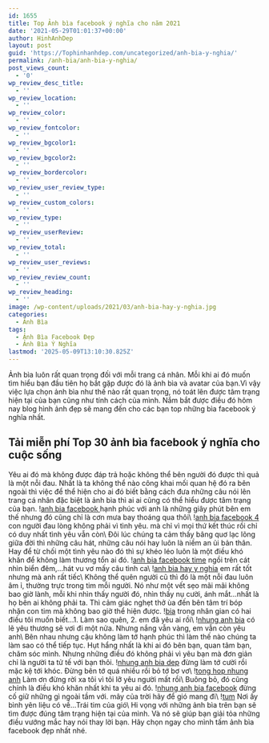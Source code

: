 ```yaml
---
id: 1655
title: Top Ảnh bìa facebook ý nghĩa cho năm 2021
date: '2021-05-29T01:01:37+00:00'
author: HinhAnhDep
layout: post
guid: 'https://Tophinhanhdep.com/uncategorized/anh-bia-y-nghia/'
permalink: /anh-bia/anh-bia-y-nghia/
post_views_count:
  - '0'
wp_review_desc_title:
  - ''
wp_review_location:
  - ''
wp_review_color:
  - ''
wp_review_fontcolor:
  - ''
wp_review_bgcolor1:
  - ''
wp_review_bgcolor2:
  - ''
wp_review_bordercolor:
  - ''
wp_review_user_review_type:
  - ''
wp_review_custom_colors:
  - ''
wp_review_type:
  - ''
wp_review_userReview:
  - ''
wp_review_total:
  - ''
wp_review_user_reviews:
  - ''
wp_review_review_count:
  - ''
wp_review_heading:
  - ''
image: /wp-content/uploads/2021/03/anh-bia-hay-y-nghia.jpg
categories:
  - Ảnh Bìa
tags:
  - Ảnh Bìa Facebook Đẹp
  - Ảnh Bìa Ý Nghĩa
lastmod: '2025-05-09T13:10:30.825Z'
---
```

Ảnh bìa luôn rất quan trọng đối với mỗi trang cá nhân. Mỗi khi ai đó muốn tìm hiểu bạn đầu tiên họ bắt gặp được đó là ảnh bìa và avatar của bạn.Vì vậy việc lựa chọn ảnh bìa như thế nào rất quan trọng, nó toát lên được tâm trạng hiện tại của bạn cũng như tính cách của mình. Nắm bắt được điều đó hôm nay blog hình ảnh đẹp sẽ mang đến cho các bạn top những bìa facebook ý nghĩa nhất.

##  Tải miễn phí Top 30 ảnh bìa facebook ý nghĩa cho cuộc sống

Yêu ai đó mà không được đáp trả hoặc không thể bên người đó được thì quả là một nỗi đau. Nhất là ta không thể nào công khai mối quan hệ đó ra bên ngoài thì việc để thể hiện cho ai đó biết bằng cách đưa những câu nói lên trang cá nhân đặc biệt là ảnh bìa thì ai ai cũng có thể hiểu được tâm trạng của bạn. \![anh bia facebook ](https://tophinhanhdep.com/wp-content/uploads/2021/03/anh-bia-facebook-1.jpg) hạnh phúc với anh là những giây phút bên em thế nhưng đó cũng chỉ là cơn mưa bay thoáng qua thôi\ \![anh bia facebook 4](https://tophinhanhdep.com/wp-content/uploads/2021/03/anh-bia-facebook-4.jpg) con người đau lòng không phải vì tình yêu. mà chỉ vì mọi thứ kết thúc rồi chỉ có duy nhất tình yêu vẫn còn\ Đôi lúc chúng ta cảm thấy bâng quơ lạc lõng giữa đời thì những câu hát, những câu nói hay luôn là niềm an ủi bản thân. Hay để từ chối một tình yêu nào đó thì sự khéo léo luôn là một điều khó khăn để không làm thương tổn ai đó. \![anh bia facebook time](https://tophinhanhdep.com/wp-content/uploads/2021/03/anh-bia-facebook-time.jpg) ngồi trên cát nhìn biển đêm,...hát vu vơ mấy câu tình ca\ \![anh bia hay y nghia](https://tophinhanhdep.com/wp-content/uploads/2021/03/anh-bia-hay-y-nghia.jpg) em rất tốt nhưng mà anh rất tiếc\ Không thể quên người cũ thì đó là một nỗi đau luôn âm ỉ, thường trực trong tim mỗi người. Nó như một vết sẹo mãi mãi không bao giờ lành, mỗi khi nhìn thấy người đó, nhìn thấy nụ cười, ánh mắt...nhất là họ bên ai không phải ta. Thì cảm giác nghẹt thở ùa đến bên tâm trí bóp nhặn con tim mà không bao giờ thể hiện được. \![bia](https://tophinhanhdep.com/wp-content/uploads/2021/03/bia.jpg) trong nhân gian có hai điều tôi muốn biết...1. Làm sao quên, 2. em đã yêu ai rồi\ \![nhung anh bia](https://tophinhanhdep.com/wp-content/uploads/2021/03/nhung-anh-bia.jpg) có lẽ yêu thương sẽ vơi đi một nửa. Nhưng nắng vẫn vàng, em vẫn còn yêu anh\ Bên nhau nhưng cậu không làm tớ hạnh phúc thì làm thế nào chúng ta làm sao có thể tiếp tục. Hụt hẩng nhất là khi ai đó bên bạn, quan tâm bạn, chăm sóc mình. Nhưng những điều đó không phải vì yêu bạn mà đơn giản chỉ là người ta tử tế với bạn thôi. \![nhung anh bia dep](https://tophinhanhdep.com/wp-content/uploads/2021/03/nhung-anh-bia-dep.jpg) đừng làm tớ cười rồi mặc kệ tới khóc. Đừng bên tớ quá nhiều rồi bỏ tớ bơ vơ\ \![tong hop nhung anh](https://tophinhanhdep.com/wp-content/uploads/2021/03/Tổng-hợp-những-ảnh.jpg) Làm ơn đừng rời xa tôi vì tôi lỡ yêu người mất rồi\ Buông bỏ, đó cũng chính là điều khó khăn nhất khi ta yêu ai đó. \![nhung anh bia facebook](https://tophinhanhdep.com/wp-content/uploads/2021/03/nhung-anh-bia-facebook.jpg) đừng cố giữ những gì ngoài tầm với. mây của trời hãy để gió mang đi\ \![tum](https://tophinhanhdep.com/wp-content/uploads/2021/03/tum.jpg) Nơi ấy bình yên liệu có về...Trái tim của gió\ Hi vọng với những ảnh bìa trên bạn sẽ tìm được đúng tâm trạng hiện tại của mình. Và nó sẽ giúp bạn giải tỏa những điều vướng mắc hay nói thay lời bạn. Hãy chọn ngay cho mình tấm ảnh bìa facebook đẹp nhất nhé.
